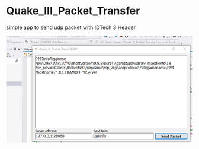 # Quake_III_Packet_Transfer
simple app to send udp packet with IDTech 3 Header

![code](https://raw.githubusercontent.com/hosseinpourziyaie/Quake_III_Packet_Transfer/master/showoff_0.jpg)
